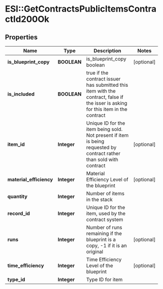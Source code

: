 # ESI::GetContractsPublicItemsContractId200Ok

## Properties
Name | Type | Description | Notes
------------ | ------------- | ------------- | -------------
**is_blueprint_copy** | **BOOLEAN** | is_blueprint_copy boolean | [optional] 
**is_included** | **BOOLEAN** | true if the contract issuer has submitted this item with the contract, false if the isser is asking for this item in the contract | 
**item_id** | **Integer** | Unique ID for the item being sold. Not present if item is being requested by contract rather than sold with contract | [optional] 
**material_efficiency** | **Integer** | Material Efficiency Level of the blueprint | [optional] 
**quantity** | **Integer** | Number of items in the stack | 
**record_id** | **Integer** | Unique ID for the item, used by the contract system | 
**runs** | **Integer** | Number of runs remaining if the blueprint is a copy, -1 if it is an original | [optional] 
**time_efficiency** | **Integer** | Time Efficiency Level of the blueprint | [optional] 
**type_id** | **Integer** | Type ID for item | 

